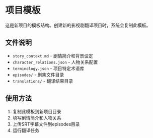 # 项目模板

这是新项目的模板结构。创建新的影视剧翻译项目时，系统会复制此模板。

## 文件说明

- `story_context.md` - 剧情简介和背景设定
- `character_relations.json` - 人物关系配置
- `terminology.json` - 项目特定术语库
- `episodes/` - 剧集文件目录
- `translations/` - 翻译结果目录

## 使用方法

1. 复制此模板到新项目目录
2. 填写剧情简介和人物关系
3. 上传SRT字幕文件到episodes目录
4. 运行翻译任务